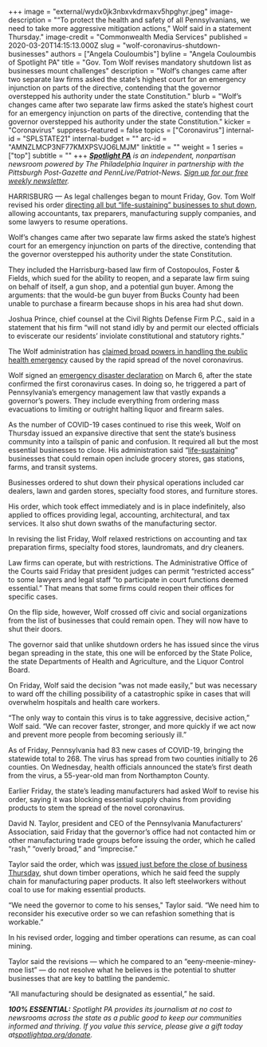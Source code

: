 +++
image = "external/wydx0jk3nbxvkdrmaxv5hpghyr.jpeg"
image-description = "“To protect the health and safety of all Pennsylvanians, we need to take more aggressive mitigation actions,\" Wolf said in a statement Thursday."
image-credit = "Commonwealth Media Services"
published = 2020-03-20T14:15:13.000Z
slug = "wolf-coronavirus-shutdown-businesses"
authors = ["Angela Couloumbis"]
byline = "Angela Couloumbis of Spotlight PA"
title = "Gov. Tom Wolf revises mandatory shutdown list as businesses mount challenges"
description = "Wolf’s changes came after two separate law firms asked the state’s highest court for an emergency injunction on parts of the directive, contending that the governor overstepped his authority under the state Constitution."
blurb = "Wolf’s changes came after two separate law firms asked the state’s highest court for an emergency injunction on parts of the directive, contending that the governor overstepped his authority under the state Constitution."
kicker = "Coronavirus"
suppress-featured = false
topics = ["Coronavirus"]
internal-id = "SPLSTATE21"
internal-budget = ""
arc-id = "AMNZLMCP3NF77KMXPSVJO6LMJM"
linktitle = ""
weight = 1
series = ["top"]
subtitle = ""
+++
***[Spotlight PA](https://www.spotlightpa.org/)** is an independent, nonpartisan newsroom powered by The Philadelphia Inquirer in partnership with the Pittsburgh Post-Gazette and PennLive/Patriot-News. [Sign up for our free weekly newsletter](https://www.spotlightpa.org/newsletters).*

HARRISBURG — As legal challenges began to mount Friday, Gov. Tom Wolf revised his order [directing all but “life-sustaining” businesses to shut down](https://www.spotlightpa.org/news/2020/03/pennsylvania-shutdown-lifesustaining-businesses-tom-wolf-shut-down/), allowing accountants, tax preparers, manufacturing supply companies, and some lawyers to resume operations.

Wolf’s changes came after two separate law firms asked the state’s highest court for an emergency injunction on parts of the directive, contending that the governor overstepped his authority under the state Constitution.

They included the Harrisburg-based law firm of Costopoulos, Foster & Fields, which sued for the ability to reopen, and a separate law firm suing on behalf of itself, a gun shop, and a potential gun buyer. Among the arguments: that the would-be gun buyer from Bucks County had been unable to purchase a firearm because shops in his area had shut down.

Joshua Prince, chief counsel at the Civil Rights Defense Firm P.C., said in a statement that his firm “will not stand idly by and permit our elected officials to eviscerate our residents’ inviolate constitutional and statutory rights.”

The Wolf administration has [claimed broad powers in handling the public health emergency](https://www.spotlightpa.org/news/2020/03/coronavirus-tom-wolf-emergency-powers-pennsylvania/) caused by the rapid spread of the novel coronavirus.

Wolf signed an [emergency disaster declaration](https://www.governor.pa.gov/wp-content/uploads/2020/03/20200306-COVID19-Digital-Proclamation.pdf) on March 6, after the state confirmed the first coronavirus cases. In doing so, he triggered a part of Pennsylvania’s emergency management law that vastly expands a governor’s powers. They include everything from ordering mass evacuations to limiting or outright halting liquor and firearm sales.

<script src="https://www.spotlightpa.org/embed.js" async></script><div data-spl-embed-version="1" data-spl-src="https://www.spotlightpa.org/embeds/donate/"></div>

As the number of COVID-19 cases continued to rise this week, Wolf on Thursday issued an expansive directive that sent the state’s business community into a tailspin of panic and confusion. It required all but the most essential businesses to close. His administration said “[life-sustaining](http://www.pahousegop.com/Display/SiteFiles/1/OtherDocuments/20200319WolfBizList.pdf)” businesses that could remain open include grocery stores, gas stations, farms, and transit systems.

Businesses ordered to shut down their physical operations included car dealers, lawn and garden stores, specialty food stores, and furniture stores.

His order, which took effect immediately and is in place indefinitely, also applied to offices providing legal, accounting, architectural, and tax services. It also shut down swaths of the manufacturing sector.

In revising the list Friday, Wolf relaxed restrictions on accounting and tax preparation firms, specialty food stores, laundromats, and dry cleaners.

Law firms can operate, but with restrictions. The Administrative Office of the Courts said Friday that president judges can permit “restricted access” to some lawyers and legal staff “to participate in court functions deemed essential.” That means that some firms could reopen their offices for specific cases.

On the flip side, however, Wolf crossed off civic and social organizations from the list of businesses that could remain open. They will now have to shut their doors.

The governor said that unlike shutdown orders he has issued since the virus began spreading in the state, this one will be enforced by the State Police, the state Departments of Health and Agriculture, and the Liquor Control Board.

On Friday, Wolf said the decision “was not made easily,” but was necessary to ward off the chilling possibility of a catastrophic spike in cases that will overwhelm hospitals and health care workers.

“The only way to contain this virus is to take aggressive, decisive action,” Wolf said. “We can recover faster, stronger, and more quickly if we act now and prevent more people from becoming seriously ill.”

As of Friday, Pennsylvania had 83 new cases of COVID-19, bringing the statewide total to 268. The virus has spread from two counties initially to 26 counties. On Wednesday, health officials announced the state’s first death from the virus, a 55-year-old man from Northampton County.

Earlier Friday, the state’s leading manufacturers had asked Wolf to revise his order, saying it was blocking essential supply chains from providing products to stem the spread of the novel coronavirus.

David N. Taylor, president and CEO of the Pennsylvania Manufacturers’ Association, said Friday that the governor’s office had not contacted him or other manufacturing trade groups before issuing the order, which he called “rash,” “overly broad,” and “imprecise.”

Taylor said the order, which was [issued just before the close of business Thursday](https://www.spotlightpa.org/news/2020/03/pennsylvania-shutdown-lifesustaining-businesses-tom-wolf-shut-down/), shut down timber operations, which he said feed the supply chain for manufacturing paper products. It also left steelworkers without coal to use for making essential products.

“We need the governor to come to his senses," Taylor said. “We need him to reconsider his executive order so we can refashion something that is workable.”

In his revised order, logging and timber operations can resume, as can coal mining.

Taylor said the revisions — which he compared to an “eeny-meenie-miney-moe list” — do not resolve what he believes is the potential to shutter businesses that are key to battling the pandemic.

“All manufacturing should be designated as essential,” he said.

***100% ESSENTIAL:** Spotlight PA provides its journalism at no cost to newsrooms across the state as a public good to keep our communities informed and thriving. If you value this service, please give a gift today at[spotlightpa.org/donate](https://www.spotlightpa.org/donate).*

<script src="https://www.spotlightpa.org/embed.js" async></script><div data-spl-embed-version="1" data-spl-src="https://www.spotlightpa.org/embeds/tips/?tip_text=Do%20you%20have%20a%20tip%20about%20%3Cb%3Ehow%20Pa.'s%20government%20is%20responding%20to%20the%20coronavirus%3C%2Fb%3E%3F%20Tell%20us."></div>